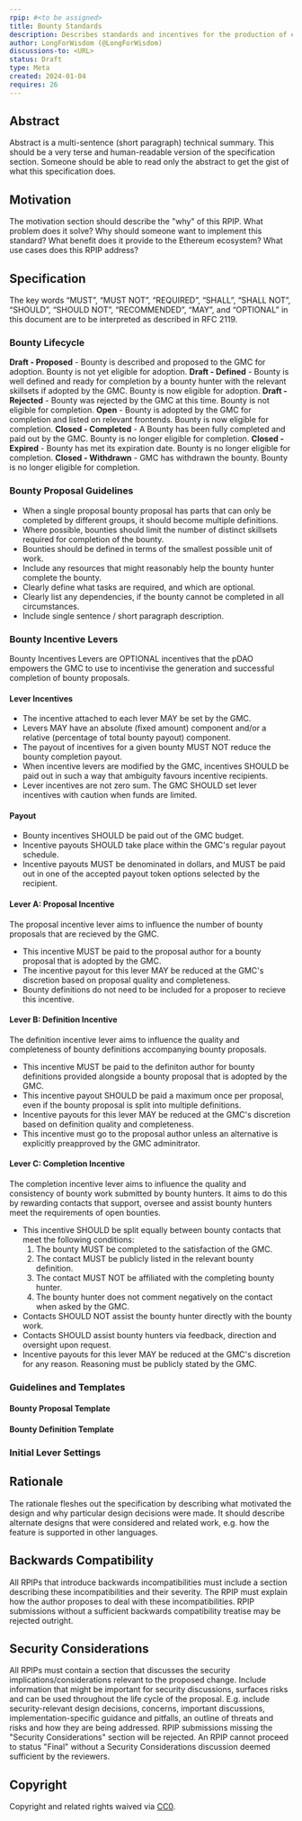 ```yaml
---
rpip: #<to be assigned>
title: Bounty Standards
description: Describes standards and incentives for the production of effective bounty proposals.
author: LongForWisdom (@LongForWisdom)
discussions-to: <URL>
status: Draft
type: Meta
created: 2024-01-04
requires: 26
---
```


## Abstract
Abstract is a multi-sentence (short paragraph) technical summary. This should be a very terse and human-readable version of the specification section. Someone should be able to read only the abstract to get the gist of what this specification does.

## Motivation
The motivation section should describe the "why" of this RPIP. What problem does it solve? Why should someone want to implement this standard? What benefit does it provide to the Ethereum ecosystem? What use cases does this RPIP address?

## Specification
The key words “MUST”, “MUST NOT”, “REQUIRED”, “SHALL”, “SHALL NOT”, “SHOULD”, “SHOULD NOT”, “RECOMMENDED”, “MAY”, and “OPTIONAL” in this document are to be interpreted as described in RFC 2119.

### Bounty Lifecycle
<Diagram>

**Draft - Proposed** - Bounty is described and proposed to the GMC for adoption. Bounty is not yet eligible for adoption.
**Draft - Defined** - Bounty is well defined and ready for completion by a bounty hunter with the relevant skillsets if adopted by the GMC. Bounty is now eligible for adoption.
**Draft - Rejected** - Bounty was rejected by the GMC at this time. Bounty is not eligible for completion.
**Open** - Bounty is adopted by the GMC for completion and listed on relevant frontends. Bounty is now eligible for completion.
**Closed - Completed** - A Bounty has been fully completed and paid out by the GMC. Bounty is no longer eligible for completion.
**Closed - Expired** - Bounty has met its expiration date. Bounty is no longer eligible for completion.
**Closed - Withdrawn** - GMC has withdrawn the bounty. Bounty is no longer eligible for completion.

### Bounty Proposal Guidelines
* When a single proposal bounty proposal has parts that can only be completed by different groups, it should become multiple definitions. 
* Where possible, bounties should limit the number of distinct skillsets required for completion of the bounty.
* Bounties should be defined in terms of the smallest possible unit of work.
* Include any resources that might reasonably help the bounty hunter complete the bounty.
* Clearly define what tasks are required, and which are optional.
* Clearly list any dependencies, if the bounty cannot be completed in all circumstances.
* Include single sentence / short paragraph description.

### Bounty Incentive Levers
Bounty Incentives Levers are OPTIONAL incentives that the pDAO empowers the GMC to use to incentivise the generation and successful completion of bounty proposals.

#### Lever Incentives
* The incentive attached to each lever MAY be set by the GMC. 
* Levers MAY have an absolute (fixed amount) component and/or a relative (percentage of total bounty payout) component. 
* The payout of incentives for a given bounty MUST NOT reduce the bounty completion payout. 
* When incentive levers are modified by the GMC, incentives SHOULD be paid out in such a way that ambiguity favours incentive recipients.
* Lever incentives are not zero sum. The GMC SHOULD set lever incentives with caution when funds are limited. 

#### Payout
* Bounty incentives SHOULD be paid out of the GMC budget.
* Incentive payouts SHOULD take place within the GMC's regular payout schedule.
* Incentive payouts MUST be denominated in dollars, and MUST be paid out in one of the accepted payout token options selected by the recipient.

#### Lever A: Proposal Incentive
The proposal incentive lever aims to influence the number of bounty proposals that are recieved by the GMC.
* This incentive MUST be paid to the proposal author for a bounty proposal that is adopted by the GMC. 
* The incentive payout for this lever MAY be reduced at the GMC's discretion based on proposal quality and completeness.
* Bounty definitions do not need to be included for a proposer to recieve this incentive.

#### Lever B: Definition Incentive
The definition incentive lever aims to influence the quality and completeness of bounty definitions accompanying bounty proposals.
* This incentive MUST be paid to the definiton author for bounty definitions provided alongside a bounty proposal that is adopted by the GMC. 
* This incentive payout SHOULD be paid a maximum once per proposal, even if the bounty proposal is split into multiple definitions.
* Incentive payouts for this lever MAY be reduced at the GMC's discretion based on definition quality and completeness.
* This incentive must go to the proposal author unless an alternative is explicitly preapproved by the GMC adminitrator.

#### Lever C: Completion Incentive
The completion incentive lever aims to influence the quality and consistency of bounty work submitted by bounty hunters. It aims to do this by rewarding contacts that support, oversee and assist bounty hunters meet the requirements of open bounties. 
* This incentive SHOULD be split equally between bounty contacts that meet the following conditions:
  1. The bounty MUST be completed to the satisfaction of the GMC.
  2. The contact MUST be publicly listed in the relevant bounty definition.
  3. The contact MUST NOT be affiliated with the completing bounty hunter.
  4. The bounty hunter does not comment negatively on the contact when asked by the GMC.
* Contacts SHOULD NOT assist the bounty hunter directly with the bounty work.
* Contacts SHOULD assist bounty hunters via feedback, direction and oversight upon request.
* Incentive payouts for this lever MAY be reduced at the GMC's discretion for any reason. Reasoning must be publicly stated by the GMC.

### Guidelines and Templates

#### Bounty Proposal Template

#### Bounty Definition Template

### Initial Lever Settings

## Rationale
The rationale fleshes out the specification by describing what motivated the design and why particular design decisions were made. It should describe alternate designs that were considered and related work, e.g. how the feature is supported in other languages.

## Backwards Compatibility
All RPIPs that introduce backwards incompatibilities must include a section describing these incompatibilities and their severity. The RPIP must explain how the author proposes to deal with these incompatibilities. RPIP submissions without a sufficient backwards compatibility treatise may be rejected outright.

## Security Considerations
All RPIPs must contain a section that discusses the security implications/considerations relevant to the proposed change. Include information that might be important for security discussions, surfaces risks and can be used throughout the life cycle of the proposal. E.g. include security-relevant design decisions, concerns, important discussions, implementation-specific guidance and pitfalls, an outline of threats and risks and how they are being addressed. RPIP submissions missing the "Security Considerations" section will be rejected. An RPIP cannot proceed to status "Final" without a Security Considerations discussion deemed sufficient by the reviewers.

## Copyright
Copyright and related rights waived via [CC0](https://creativecommons.org/publicdomain/zero/1.0/).
